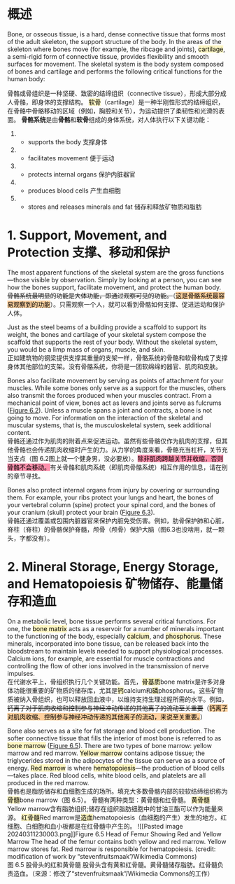 # 概述

Bone, or osseous tissue, is a hard, dense connective tissue that forms most of the adult skeleton, the support structure of the body. In the areas of the skeleton where bones move (for example, the ribcage and joints), <mark style="background: #FFF3A3A6;">cartilage</mark>, a semi-rigid form of connective tissue, provides flexibility and smooth surfaces for movement. The skeletal system is the body system composed of bones and cartilage and performs the following critical functions for the human body:  

骨骼或骨组织是一种坚硬、致密的结缔组织（connective tissue），形成大部分成人骨骼，即身体的支撑结构。
<mark style="background: #FFF3A3A6;">软骨</mark>（cartilage）是一种半刚性形式的结缔组织，在骨骼中骨骼移动的区域（例如，胸腔和关节），为运动提供了柔韧性和光滑的表面。
**骨骼系统**是由**骨骼**和**软骨**组成的身体系统，对人体执行以下关键功能：

1. - supports the body 支撑身体
2. - facilitates movement 便于运动
3. - protects internal organs  保护内脏器官
4. - produces blood cells 产生血细胞
5. - stores and releases minerals and fat  储存和释放矿物质和脂肪

# 1. Support, Movement, and Protection  支撑、移动和保护

The most apparent functions of the skeletal system are the gross functions—those visible by observation. Simply by looking at a person, you can see how the bones support, facilitate movement, and protect the human body.  
~~骨骼系统最明显的功能是大体功能，即通过观察可见的功能。~~（<mark style="background: #FFB86CA6;">这是骨骼系统最容易观察到的功能</mark>）。只需观察一个人，就可以看到骨骼如何支撑、促进运动和保护人体。

Just as the steel beams of a building provide a scaffold to support its weight, the bones and cartilage of your skeletal system compose the scaffold that supports the rest of your body. Without the skeletal system, you would be a limp mass of organs, muscle, and skin.  
正如建筑物的钢梁提供支撑其重量的支架一样，骨骼系统的骨骼和软骨构成了支撑身体其他部位的支架。没有骨骼系统，你将是一团软绵绵的器官、肌肉和皮肤。

Bones also facilitate movement by serving as points of attachment for your muscles. While some bones only serve as a support for the muscles, others also transmit the forces produced when your muscles contract. From a mechanical point of view, bones act as levers and joints serve as fulcrums ([Figure 6.2](https://openstax.org/books/anatomy-and-physiology-2e/pages/6-1-the-functions-of-the-skeletal-system#fig-ch06_01_01)). Unless a muscle spans a joint and contracts, a bone is not going to move. For information on the interaction of the skeletal and muscular systems, that is, the musculoskeletal system, seek additional content.  
骨骼还通过作为肌肉的附着点来促进运动。虽然有些骨骼仅作为肌肉的支撑，但其他骨骼也会传递肌肉收缩时产生的力。从力学的角度来看，骨骼充当杠杆，关节充当支点（图 6.2图上就一个健身男，没必要放）。<mark style="background: #FF5582A6;">除非肌肉跨越关节并收缩，否则骨骼不会移动。</mark>有关骨骼和肌肉系统（即肌肉骨骼系统）相互作用的信息，请在别的章节寻找。

Bones also protect internal organs from injury by covering or surrounding them. For example, your ribs protect your lungs and heart, the bones of your vertebral column (spine) protect your spinal cord, and the bones of your cranium (skull) protect your brain ([Figure 6.3](https://openstax.org/books/anatomy-and-physiology-2e/pages/6-1-the-functions-of-the-skeletal-system#fig-ch06_01_02)).  
骨骼还通过覆盖或包围内脏器官来保护内脏免受伤害。例如，肋骨保护肺和心脏，脊柱（脊柱）的骨骼保护脊髓，颅骨（颅骨）保护大脑（图6.3也没啥用，就一颗头，字都没有）。

# 2. Mineral Storage, Energy Storage, and Hematopoiesis  矿物储存、能量储存和造血

On a metabolic level, bone tissue performs several critical functions. For one, the <mark style="background: #FFF3A3A6;">bone matrix</mark> acts as a reservoir for a number of minerals important to the functioning of the body, especially <mark style="background: #FFF3A3A6;">calcium</mark>, and <mark style="background: #FFF3A3A6;">phosphorus</mark>. These minerals, incorporated into bone tissue, can be released back into the bloodstream to maintain levels needed to support physiological processes. Calcium ions, for example, are essential for muscle contractions and controlling the flow of other ions involved in the transmission of nerve impulses.  
在代谢水平上，骨组织执行几个关键功能。首先，<mark style="background: #FFF3A3A6;">骨基质</mark>bone matrix是许多对身体功能很重要的矿物质的储存库，尤其是<mark style="background: #FFF3A3A6;">钙</mark>calcium和<mark style="background: #FFF3A3A6;">磷</mark>phosphorus。这些矿物质被纳入骨组织，也可以释放回血液中，以维持支持生理过程所需的水平。例如，~~钙离子对于肌肉收缩和控制参与神经冲动传递的其他离子的流动至关重要~~（<mark style="background: #FFB86CA6;">钙离子对肌肉收缩、控制参与神经冲动传递的其他离子的流动，来说至关重要。</mark>）

Bone also serves as a site for fat storage and blood cell production. The softer connective tissue that fills the interior of most bone is referred to as <mark style="background: #FFF3A3A6;">bone marrow</mark> ([Figure 6.5](https://openstax.org/books/anatomy-and-physiology-2e/pages/6-1-the-functions-of-the-skeletal-system#fig-ch06_01_04)). There are two types of bone marrow: yellow marrow and red marrow. <mark style="background: #FFF3A3A6;">Yellow marrow</mark> contains adipose tissue; the triglycerides stored in the adipocytes of the tissue can serve as a source of energy. <mark style="background: #FFF3A3A6;">Red marrow</mark> is where <mark style="background: #FFF3A3A6;">hematopoiesis</mark>—the production of blood cells—takes place. Red blood cells, white blood cells, and platelets are all produced in the red marrow.  
骨骼也是脂肪储存和血细胞生成的场所。填充大多数骨骼内部的较软结缔组织称为<mark style="background: #FFF3A3A6;">骨髓</mark>bone marrow（图 6.5）。
骨髓有两种类型：黄骨髓和红骨髓。
<mark style="background: #FFF3A3A6;">黄骨髓</mark>Yellow marrow含有脂肪组织;储存在组织脂肪细胞中的甘油三酯可以作为能量来源。
<mark style="background: #FFF3A3A6;">红骨髓</mark>Red marrow是<mark style="background: #FFF3A3A6;">造血</mark>hematopoiesis（血细胞的产生）发生的地方。红细胞、白细胞和血小板都是在红骨髓中产生的。
![[Pasted image 20240311230003.png]]Figure 6.5 Head of Femur Showing Red and Yellow Marrow The head of the femur contains both yellow and red marrow. Yellow marrow stores fat. Red marrow is responsible for hematopoiesis. (credit: modification of work by “stevenfruitsmaak”/Wikimedia Commons)  
图 6.5 股骨头的红和黄骨髓 股骨头含有黄和红骨髓。黄骨髓储存脂肪。红骨髓负责造血。（来源：修改了“stevenfruitsmaak”/Wikimedia Commons的工作）